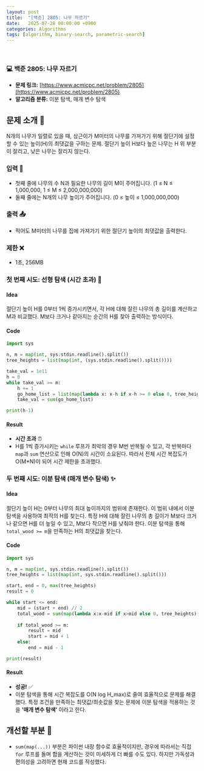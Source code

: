 ```yaml
---
layout: post
title:  "[백준] 2805: 나무 자르기"
date:   2025-07-28 00:00:00 +0900
categories: Algorithms
tags: [algorithm, binary-search, parametric-search]
---
```


<br>

### 💻 백준 2805: 나무 자르기

- **문제 링크:** [https://www.acmicpc.net/problem/2805](https://www.acmicpc.net/problem/2805)
- **알고리즘 분류:** 이분 탐색, 매개 변수 탐색


## 문제 소개 🧐

N개의 나무가 일렬로 있을 때, 상근이가 M미터의 나무를 가져가기 위해 절단기에 설정할 수 있는 높이(H)의 최댓값을 구하는 문제. 절단기 높이 H보다 높은 나무는 H 위 부분이 잘리고, 낮은 나무는 잘리지 않는다.

### 입력 📝

- 첫째 줄에 나무의 수 N과 필요한 나무의 길이 M이 주어집니다. (1 ≤ N ≤ 1,000,000, 1 ≤ M ≤ 2,000,000,000)
- 둘째 줄에는 N개의 나무 높이가 주어집니다. (0 ≤ 높이 ≤ 1,000,000,000)


### 출력 📤

- 적어도 M미터의 나무를 집에 가져가기 위한 절단기 높이의 최댓값을 출력한다.


### 제한 ❌

- 1초, 256MB


### 첫 번째 시도: 선형 탐색 (시간 초과) 👊

#### Idea

절단기 높이 H를 0부터 1씩 증가시키면서, 각 H에 대해 잘린 나무의 총 길이를 계산하고 M과 비교했다. M보다 크거나 같아지는 순간의 H를 찾아 출력하는 방식이다.

#### Code

```python
import sys

n, m = map(int, sys.stdin.readline().split())
tree_heights = list(map(int, (sys.stdin.readline().split())))

take_val = 1e11
h = 0
while take_val >= m:
    h += 1
    go_home_list = list(map(lambda x: x-h if x-h >= 0 else 0, tree_heights))
    take_val = sum(go_home_list)

print(h-1)
```


#### Result

- **시간 초과** ⏰
- H를 1씩 증가시키는 `while` 루프가 최악의 경우 M번 반복될 수 있고, 각 반복마다 `map`과 `sum` 연산으로 인해 O(N)의 시간이 소요된다. 따라서 전체 시간 복잡도가 O(M*N)이 되어 시간 제한을 초과했다.


### 두 번째 시도: 이분 탐색 (매개 변수 탐색) ✨

#### Idea

절단기 높이 H는 0부터 나무의 최대 높이까지의 범위에 존재한다. 이 범위 내에서 이분 탐색을 사용하여 최적의 H를 찾는다. 
특정 H에 대해 잘린 나무의 총 길이가 M보다 크거나 같으면 H를 더 높일 수 있고, 
M보다 작으면 H를 낮춰야 한다. 이분 탐색을 통해 `total_wood >= m`을 만족하는 H의 최댓값을 찾는다.

#### Code

```python
import sys

n, m = map(int, sys.stdin.readline().split())
tree_heights = list(map(int, sys.stdin.readline().split()))

start, end = 0, max(tree_heights)
result = 0

while start <= end:
    mid = (start + end) // 2
    total_wood = sum(map(lambda x:x-mid if x>mid else 0, tree_heights))
    
    if total_wood >= m:
        result = mid
        start = mid + 1
    else:
        end = mid - 1

print(result)
```


#### Result

- **성공!** ✅
- 이분 탐색을 통해 시간 복잡도를 O(N log H_max)로 줄여 효율적으로 문제를 해결했다. 특정 조건을 만족하는 최댓값/최솟값을 찾는 문제에 이분 탐색을 적용하는 것을 **'매개 변수 탐색'** 이라고 한다.


## 개선할 부분 🤔

- `sum(map(...))` 부분은 파이썬 내장 함수로 효율적이지만, 경우에 따라서는 직접 `for` 루프를 돌며 합을 계산하는 것이 미세하게 더 빠를 수도 있다. 
하지만 가독성과 편의성을 고려하면 현재 코드를 작성했다.

